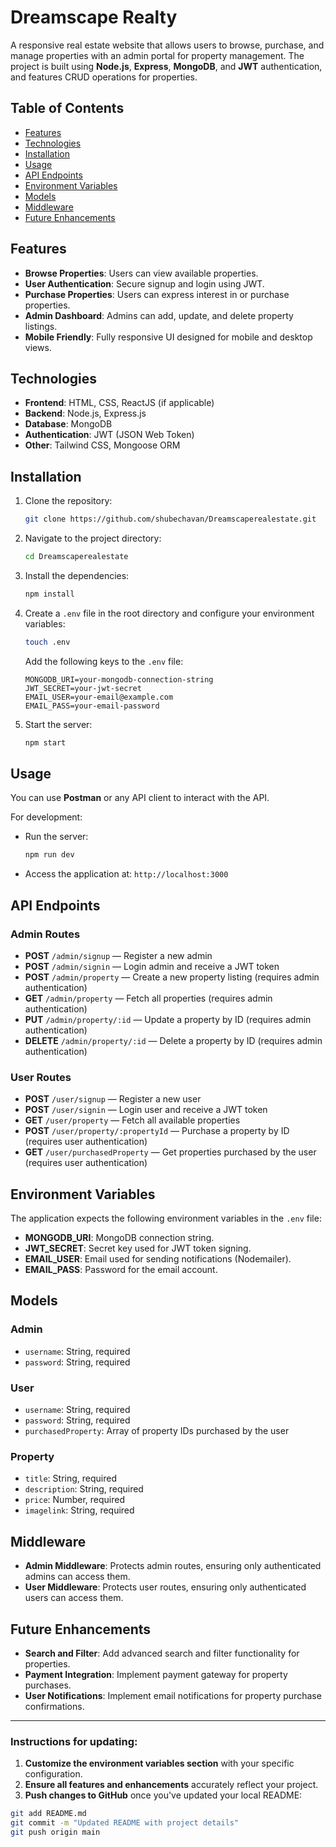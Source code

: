 # Dreamscape Realty

A responsive real estate website that allows users to browse, purchase, and manage properties with an admin portal for property management. The project is built using **Node.js**, **Express**, **MongoDB**, and **JWT** authentication, and features CRUD operations for properties.

## Table of Contents

- [Features](#features)
- [Technologies](#technologies)
- [Installation](#installation)
- [Usage](#usage)
- [API Endpoints](#api-endpoints)
- [Environment Variables](#environment-variables)
- [Models](#models)
- [Middleware](#middleware)
- [Future Enhancements](#future-enhancements)

## Features

- **Browse Properties**: Users can view available properties.
- **User Authentication**: Secure signup and login using JWT.
- **Purchase Properties**: Users can express interest in or purchase properties.
- **Admin Dashboard**: Admins can add, update, and delete property listings.
- **Mobile Friendly**: Fully responsive UI designed for mobile and desktop views.

## Technologies

- **Frontend**: HTML, CSS, ReactJS (if applicable)
- **Backend**: Node.js, Express.js
- **Database**: MongoDB
- **Authentication**: JWT (JSON Web Token)
- **Other**: Tailwind CSS, Mongoose ORM

## Installation

1. Clone the repository:
   ```bash
   git clone https://github.com/shubechavan/Dreamscaperealestate.git
   ```

2. Navigate to the project directory:
   ```bash
   cd Dreamscaperealestate
   ```

3. Install the dependencies:
   ```bash
   npm install
   ```

4. Create a `.env` file in the root directory and configure your environment variables:
   ```bash
   touch .env
   ```

   Add the following keys to the `.env` file:
   ```plaintext
   MONGODB_URI=your-mongodb-connection-string
   JWT_SECRET=your-jwt-secret
   EMAIL_USER=your-email@example.com
   EMAIL_PASS=your-email-password
   ```

5. Start the server:
   ```bash
   npm start
   ```

## Usage

You can use **Postman** or any API client to interact with the API.

For development:
- Run the server:
  ```bash
  npm run dev
  ```
- Access the application at: `http://localhost:3000`

## API Endpoints

### Admin Routes

- **POST** `/admin/signup` — Register a new admin
- **POST** `/admin/signin` — Login admin and receive a JWT token
- **POST** `/admin/property` — Create a new property listing (requires admin authentication)
- **GET** `/admin/property` — Fetch all properties (requires admin authentication)
- **PUT** `/admin/property/:id` — Update a property by ID (requires admin authentication)
- **DELETE** `/admin/property/:id` — Delete a property by ID (requires admin authentication)

### User Routes

- **POST** `/user/signup` — Register a new user
- **POST** `/user/signin` — Login user and receive a JWT token
- **GET** `/user/property` — Fetch all available properties
- **POST** `/user/property/:propertyId` — Purchase a property by ID (requires user authentication)
- **GET** `/user/purchasedProperty` — Get properties purchased by the user (requires user authentication)

## Environment Variables

The application expects the following environment variables in the `.env` file:

- **MONGODB_URI**: MongoDB connection string.
- **JWT_SECRET**: Secret key used for JWT token signing.
- **EMAIL_USER**: Email used for sending notifications (Nodemailer).
- **EMAIL_PASS**: Password for the email account.

## Models

### Admin
- `username`: String, required
- `password`: String, required

### User
- `username`: String, required
- `password`: String, required
- `purchasedProperty`: Array of property IDs purchased by the user

### Property
- `title`: String, required
- `description`: String, required
- `price`: Number, required
- `imagelink`: String, required

## Middleware

- **Admin Middleware**: Protects admin routes, ensuring only authenticated admins can access them.
- **User Middleware**: Protects user routes, ensuring only authenticated users can access them.

## Future Enhancements

- **Search and Filter**: Add advanced search and filter functionality for properties.
- **Payment Integration**: Implement payment gateway for property purchases.
- **User Notifications**: Implement email notifications for property purchase confirmations.

---

### Instructions for updating:

1. **Customize the environment variables section** with your specific configuration.
2. **Ensure all features and enhancements** accurately reflect your project.
3. **Push changes to GitHub** once you've updated your local README:

```bash
git add README.md
git commit -m "Updated README with project details"
git push origin main
```
